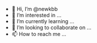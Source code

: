 - 👋 Hi, I’m @newkbb
- 👀 I’m interested in ...
- 🌱 I’m currently learning ...
- 💞️ I’m looking to collaborate on ...
- 📫 How to reach me ...

<!---
newkbb/newkbb is a ✨ special ✨ repository because its `README.md` (this file) appears on your GitHub profile.
You can click the Preview link to take a look at your changes.
--->
